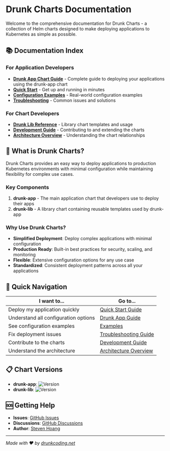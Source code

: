 # Drunk Charts Documentation

Welcome to the comprehensive documentation for Drunk Charts - a collection of Helm charts designed to make deploying applications to Kubernetes as simple as possible.

## 📚 Documentation Index

### For Application Developers
- **[Drunk App Chart Guide](./drunk-app.md)** - Complete guide to deploying your applications using the drunk-app chart
- **[Quick Start](./quick-start.md)** - Get up and running in minutes
- **[Configuration Examples](./examples/)** - Real-world configuration examples
- **[Troubleshooting](./troubleshooting.md)** - Common issues and solutions

### For Chart Developers
- **[Drunk Lib Reference](./drunk-lib.md)** - Library chart templates and usage
- **[Development Guide](./development.md)** - Contributing to and extending the charts
- **[Architecture Overview](./architecture.md)** - Understanding the chart relationships

## 🚀 What is Drunk Charts?

Drunk Charts provides an easy way to deploy applications to production Kubernetes environments with minimal configuration while maintaining flexibility for complex use cases.

### Key Components

1. **drunk-app** - The main application chart that developers use to deploy their apps
2. **drunk-lib** - A library chart containing reusable templates used by drunk-app

### Why Use Drunk Charts?

- **Simplified Deployment**: Deploy complex applications with minimal configuration
- **Production Ready**: Built-in best practices for security, scaling, and monitoring
- **Flexible**: Extensive configuration options for any use case
- **Standardized**: Consistent deployment patterns across all your applications

## 🎯 Quick Navigation

| I want to... | Go to... |
|--------------|----------|
| Deploy my application quickly | [Quick Start Guide](./quick-start.md) |
| Understand all configuration options | [Drunk App Guide](./drunk-app.md) |
| See configuration examples | [Examples](./examples/) |
| Fix deployment issues | [Troubleshooting Guide](./troubleshooting.md) |
| Contribute to the charts | [Development Guide](./development.md) |
| Understand the architecture | [Architecture Overview](./architecture.md) |

## 📋 Chart Versions

- **drunk-app**: ![Version](https://img.shields.io/badge/version-1.2.6-blue)
- **drunk-lib**: ![Version](https://img.shields.io/badge/version-1.0.7-blue)

## 🆘 Getting Help

- **Issues**: [GitHub Issues](https://github.com/baoduy/drunk.charts/issues)
- **Discussions**: [GitHub Discussions](https://github.com/baoduy/drunk.charts/discussions)
- **Author**: [Steven Hoang](https://drunkcoding.net)

---

*Made with ❤️ by [drunkcoding.net](https://drunkcoding.net)*